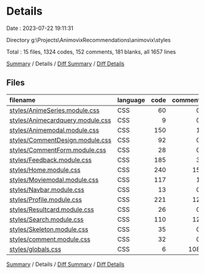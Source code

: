 # Details

Date : 2023-07-22 19:11:31

Directory g:\\Projects\\AnimovixRecommendations\\animovix\\styles

Total : 15 files,  1324 codes, 152 comments, 181 blanks, all 1657 lines

[Summary](results.md) / Details / [Diff Summary](diff.md) / [Diff Details](diff-details.md)

## Files
| filename | language | code | comment | blank | total |
| :--- | :--- | ---: | ---: | ---: | ---: |
| [styles/AnimeSeries.module.css](/styles/AnimeSeries.module.css) | CSS | 60 | 0 | 7 | 67 |
| [styles/Animecardquery.module.css](/styles/Animecardquery.module.css) | CSS | 9 | 0 | 1 | 10 |
| [styles/Animemodal.module.css](/styles/Animemodal.module.css) | CSS | 150 | 1 | 17 | 168 |
| [styles/CommentDesign.module.css](/styles/CommentDesign.module.css) | CSS | 92 | 0 | 11 | 103 |
| [styles/CommentForm.module.css](/styles/CommentForm.module.css) | CSS | 28 | 0 | 6 | 34 |
| [styles/Feedback.module.css](/styles/Feedback.module.css) | CSS | 185 | 3 | 21 | 209 |
| [styles/Home.module.css](/styles/Home.module.css) | CSS | 240 | 15 | 43 | 298 |
| [styles/Moviemodal.module.css](/styles/Moviemodal.module.css) | CSS | 117 | 1 | 17 | 135 |
| [styles/Navbar.module.css](/styles/Navbar.module.css) | CSS | 13 | 0 | 3 | 16 |
| [styles/Profile.module.css](/styles/Profile.module.css) | CSS | 221 | 12 | 22 | 255 |
| [styles/Resultcard.module.css](/styles/Resultcard.module.css) | CSS | 26 | 0 | 4 | 30 |
| [styles/Search.module.css](/styles/Search.module.css) | CSS | 110 | 12 | 17 | 139 |
| [styles/Skeleton.module.css](/styles/Skeleton.module.css) | CSS | 35 | 0 | 4 | 39 |
| [styles/comment.module.css](/styles/comment.module.css) | CSS | 32 | 0 | 6 | 38 |
| [styles/globals.css](/styles/globals.css) | CSS | 6 | 108 | 2 | 116 |

[Summary](results.md) / Details / [Diff Summary](diff.md) / [Diff Details](diff-details.md)